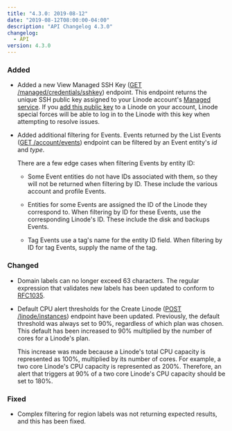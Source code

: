 ```yaml
---
title: "4.3.0: 2019-08-12"
date: "2019-08-12T08:00:00-04:00"
description: "API Changelog 4.3.0"
changelog:
  - API
version: 4.3.0
---
```


### Added

- Added a new View Managed SSH Key ([GET /managed/credentials/sshkey](https://developers.linode.com/api/v4/managed-credentials-sshkey)) endpoint. This endpoint returns the unique SSH public key assigned to your Linode account's [Managed service](https://www.linode.com/managed). If you [add this public key](https://linode.com/docs/platform/linode-managed/#adding-the-public-key) to a Linode on your account, Linode special forces will be able to log in to the Linode with this key when attempting to resolve issues.

- Added additional filtering for Events. Events returned by the List Events ([GET /account/events](https://developers.linode.com/api/v4/account-events)) endpoint can be filtered by an Event entity's _id_ and _type_.

  There are a few edge cases when filtering Events by entity ID:

  - Some Event entities do not have IDs associated with them, so they will not be returned when filtering by ID. These include the various account and profile Events.

  - Entities for some Events are assigned the ID of the Linode they correspond to. When filtering by ID for these Events, use the corresponding Linode's ID. These include the disk and backups Events.

  - Tag Events use a tag's name for the entity ID field. When filtering by ID for tag Events, supply the name of the tag.

### Changed

- Domain labels can no longer exceed 63 characters. The regular expression that validates new labels has been updated to conform to [RFC1035](https://tools.ietf.org/html/rfc1035).

- Default CPU alert thresholds for the Create Linode ([POST /linode/instances](https://developers.linode.com/api/v4/linode-instances/#post)) endpoint have been updated. Previously, the default threshold was always set to 90%, regardless of which plan was chosen. This default has been increased to 90% multiplied by the number of cores for a Linode's plan.

  This increase was made because a Linode's total CPU capacity is represented as 100%, multiplied by its number of cores. For example, a two core Linode's CPU capacity is represented as 200%. Therefore, an alert that triggers at 90% of a two core Linode's CPU capacity should be set to 180%.

### Fixed

- Complex filtering for region labels was not returning expected results, and this has been fixed.
